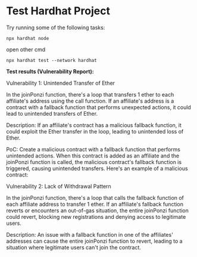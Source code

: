 # Test Hardhat Project

Try running some of the following tasks:

```shell
npx hardhat node
```
open other cmd 

```shell
npx hardhat test --network hardhat
```

<b>Test results (Vulnerability Report):</b>

Vulnerability 1: Unintended Transfer of Ether

In the joinPonzi function, there's a loop that transfers 1 ether to each affiliate's address using the call function. If an affiliate's address is a contract with a fallback function that performs unexpected actions, it could lead to unintended transfers of Ether.

Description: If an affiliate's contract has a malicious fallback function, it could exploit the Ether transfer in the loop, leading to unintended loss of Ether.

PoC: Create a malicious contract with a fallback function that performs unintended actions. When this contract is added as an affiliate and the joinPonzi function is called, the malicious contract's fallback function is triggered, causing unintended transfers. Here's an example of a malicious contract:


Vulnerability 2: Lack of Withdrawal Pattern

In the joinPonzi function, there's a loop that calls the fallback function of each affiliate address to transfer 1 ether. If an affiliate's fallback function reverts or encounters an out-of-gas situation, the entire joinPonzi function could revert, blocking new registrations and denying access to legitimate users.

Description: An issue with a fallback function in one of the affiliates' addresses can cause the entire joinPonzi function to revert, leading to a situation where legitimate users can't join the contract.

